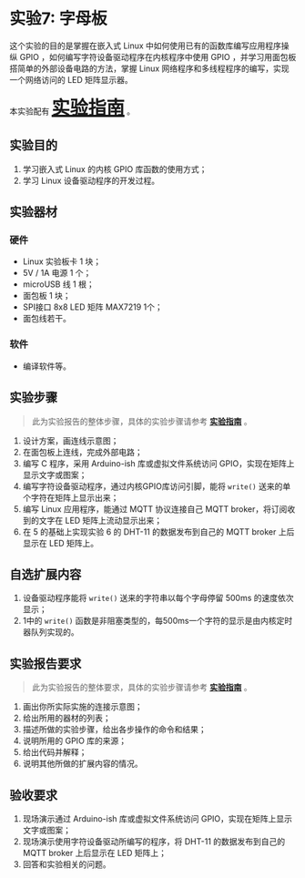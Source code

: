 # 实验7: 字母板

<!-- !!! danger "本实验尚未发布，内容随时可能发生变化" -->

<!-- <div style="display:none"> -->

这个实验的目的是掌握在嵌入式 Linux 中如何使用已有的函数库编写应用程序操纵 GPIO ，如何编写字符设备驱动程序在内核程序中使用 GPIO ，并学习用面包板搭简单的外部设备电路的方法，掌握 Linux 网络程序和多线程程序的编写，实现一个网络访问的 LED 矩阵显示器。

本实验配有 **<u><font size=6>[实验指南](lab7_guide.md)</font></u>** 。

## 实验目的

1. 学习嵌入式 Linux 的内核 GPIO 库函数的使用方式；
2. 学习 Linux 设备驱动程序的开发过程。

## 实验器材

### 硬件

- Linux 实验板卡 1 块；
- 5V / 1A 电源 1 个；
- microUSB 线 1 根；
- 面包板 1 块；
- SPI接口 8x8 LED 矩阵 MAX7219 1个；
- 面包线若干。

### 软件

- 编译软件等。

## 实验步骤

> 此为实验报告的整体步骤，具体的实验步骤请参考 **<u>[实验指南](lab7_guide.md)</u>** 。

1. 设计方案，画连线示意图；
2. 在面包板上连线，完成外部电路；
3. 编写 C 程序，采用 Arduino-ish 库或虚拟文件系统访问 GPIO，实现在矩阵上显示文字或图案；
4. 编写字符设备驱动程序，通过内核GPIO库访问引脚，能将 `write()` 送来的单个字符在矩阵上显示出来；
5. 编写 Linux 应用程序，能通过 MQTT 协议连接自己 MQTT broker，将订阅收到的文字在 LED 矩阵上流动显示出来；
6. 在 5 的基础上实现实验 6 的 DHT-11 的数据发布到自己的 MQTT broker 上后显示在 LED 矩阵上。

## 自选扩展内容

1. 设备驱动程序能将 `write()` 送来的字符串以每个字母停留 500ms 的速度依次显示；
2. 1中的 `write()` 函数是非阻塞类型的，每500ms一个字符的显示是由内核定时器队列实现的。

## 实验报告要求

> 此为实验报告的整体要求，具体的实验步骤请参考 **<u>[实验指南](lab7_guide.md)</u>** 。

1. 画出你所实际实施的连接示意图；
2. 给出所用的器材的列表；
3. 描述所做的实验步骤，给出各步操作的命令和结果；
4. 说明所用的 GPIO 库的来源；
5. 给出代码并解释；
6. 说明其他所做的扩展内容的情况。

## 验收要求

1. 现场演示通过 Arduino-ish 库或虚拟文件系统访问 GPIO，实现在矩阵上显示文字或图案；
2. 现场演示使用字符设备驱动所编写的程序，将 DHT-11 的数据发布到自己的 MQTT broker 上后显示在 LED 矩阵上；
3. 回答和实验相关的问题。

<!-- </div> -->
